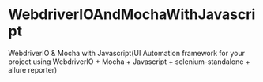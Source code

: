 # WebdriverIOAndMochaWithJavascript
WebdriverIO &amp; Mocha with Javascript(UI Automation framework for your project using WebdriverIO + Mocha + Javascript + selenium-standalone + allure reporter)
